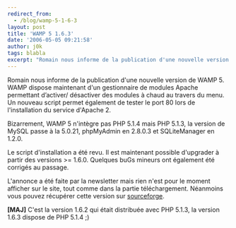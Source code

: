 ```yaml
---
redirect_from:
  - /blog/wamp-5-1-6-3
layout: post
title: 'WAMP 5 1.6.3'
date: '2006-05-05 09:21:58'
author: j0k
tags: blabla
excerpt: "Romain nous informe de la publication d'une nouvelle version de WAMP 5.   WAMP dispose maintenant d'un gestionnaire de modules Apache permettant d’activer/ désactiver des modules à chaud au travers du menu.   Un nouveau script permet également de tester le port 80 lors de l'installation du service d'Apache 2.  \n  \nBizarrement, WAMP 5 n'intègre pas      …"
---
```


Romain nous informe de la publication d'une nouvelle version de WAMP 5.   WAMP dispose maintenant d'un gestionnaire de modules Apache permettant d’activer/ désactiver des modules à chaud au travers du menu.   Un nouveau script permet également de tester le port 80 lors de l'installation du service d'Apache 2.

Bizarrement, WAMP 5 n'intègre pas PHP 5.1.4 mais PHP 5.1.3, la version de MySQL passe à la 5.0.21, phpMyAdmin en 2.8.0.3 et SQLiteManager en 1.2.0.

Le script d'installation a été revu. Il est maintenant possible d'upgrader à partir des versions &gt;= 1.6.0. Quelques buGs mineurs ont également été corrigés au passage.

L'annonce a été faite par la newsletter mais rien n'est pour le moment afficher sur le site, tout comme dans la partie téléchargement. Néanmoins vous pouvez récupérer cette version sur [sourceforge](http://prdownloads.sourceforge.net/wampserver/wamp5_1.6.3.exe?download).

**[MAJ]** C'est la version 1.6.2 qui était distribuée avec PHP 5.1.3, la version 1.6.3 dispose de PHP 5.1.4 ;)
